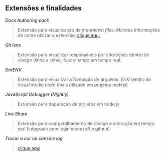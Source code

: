 ## Extensões e finalidades

*Docs Authoring pack*
> Extensão para visualização de *markdown files*. Maiores informações de como utilizar a extensão, [clique aqui](https://www.youtube.com/watch?v=d9_8e3LrrCI).

*Git lens*
> Extensão para visualizar responsáveis por alterações dentro do código (linha a linha), funcionando em tempo real.

*DotENV*
> Extensão para visualizar a formação de arquivos .ENV dentro do visual studio code (mais utlizado em projetos nodejs)

*JavaScript Debugger (Nightly)*
> Extensão para depuração de projetos em node js

*Live Share*
> Extensão para compartilhamento de código e alteração em tempo real (integrado com login microsoft e github)

*Trocar a cor no console log*
> [clique aqui](https://stackoverflow.com/questions/43528123/visual-studio-code-debug-console-colors)
